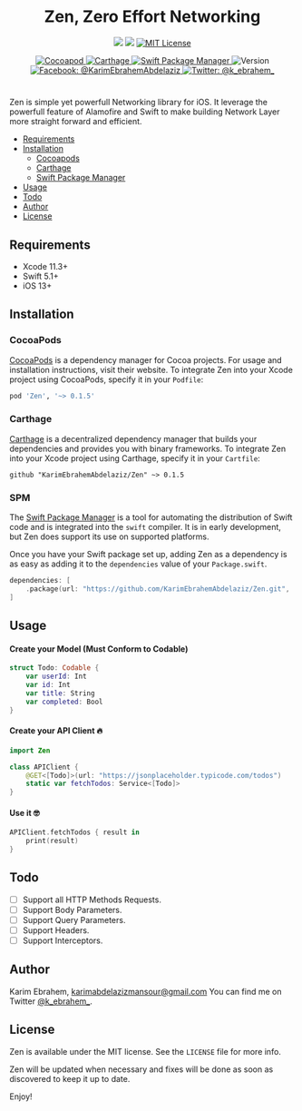 <h1 align="center"><b>Zen, Zero Effort Networking</b></h1>

<p align="center">
  <img src="https://github.com/KarimEbrahemAbdelaziz/Zen/workflows/Build/badge.svg" />
  <img src="https://img.shields.io/badge/Swift-5.1+-orange.svg" />
  <a href="https://github.com/KarimEbrahemAbdelaziz/Zen/blob/master/LICENSE">
      <img src="http://img.shields.io/badge/license-MIT-70a1fb.svg?style=flat" alt="MIT License" />
  </a>
</p>

<p align="center">
    <a href="https://cocoadocs.org/pods/Zen/">
        <img src="http://img.shields.io/badge/Cocoapods-available-green.svg?style=flat" alt="Cocoapod" />
    </a>
    <a href="https://github.com/KarimEbrahemAbdelaziz/Zen">
        <img src="http://img.shields.io/badge/Carthage-available-green.svg?style=flat" alt="Carthage" />
    </a>
    <a href="https://github.com/KarimEbrahemAbdelaziz/Zen">
        <img src="http://img.shields.io/badge/Swift Package Manager-available-green.svg?style=flat" alt="Swift Package Manager" />
    </a>
    <img src="http://img.shields.io/badge/version-0.1.5-green.svg?style=flat" alt="Version" />
    <br>
    <a href="https://www.facebook.com/KarimEbrahemAbdelaziz">
        <img src="http://img.shields.io/badge/facebook-%40KarimEbrahemAbdelaziz-70a1fb.svg?style=flat" alt="Facebook: @KarimEbrahemAbdelaziz" />
    </a>
    <a href="https://twitter.com/@k_ebrahem_">
        <img src="https://img.shields.io/badge/twitter-@k_ebrahem_-blue.svg?style=flat" alt="Twitter: @k_ebrahem_" />
    </a>
</p>

#

Zen is simple yet powerfull Networking library for iOS. It leverage the powerfull feature of Alamofire and Swift to make building Network Layer more straight forward and efficient.

- [Requirements](#requirements)
- [Installation](#installation)
    - [Cocoapods](#cocoapods)
    - [Carthage](#carthage)
    - [Swift Package Manager](#spm)
- [Usage](#usage)
- [Todo](#todo)
- [Author](#author)
- [License](#license)


## Requirements

* Xcode 11.3+
* Swift 5.1+
* iOS 13+

## Installation

### CocoaPods

[CocoaPods](https://cocoapods.org) is a dependency manager for Cocoa projects. For usage and installation instructions, visit their website. To integrate Zen into your Xcode project using CocoaPods, specify it in your `Podfile`:

```ruby
pod 'Zen', '~> 0.1.5'
```

### Carthage

[Carthage](https://github.com/Carthage/Carthage) is a decentralized dependency manager that builds your dependencies and provides you with binary frameworks. To integrate Zen into your Xcode project using Carthage, specify it in your `Cartfile`:

```ogdl
github "KarimEbrahemAbdelaziz/Zen" ~> 0.1.5
```

### SPM

The [Swift Package Manager](https://swift.org/package-manager/) is a tool for automating the distribution of Swift code and is integrated into the `swift` compiler. It is in early development, but Zen does support its use on supported platforms.

Once you have your Swift package set up, adding Zen as a dependency is as easy as adding it to the `dependencies` value of your `Package.swift`.

```swift
dependencies: [
    .package(url: "https://github.com/KarimEbrahemAbdelaziz/Zen.git", .upToNextMajor(from: "0.1.5"))
]
```

## Usage

#### Create your Model (Must Conform to Codable)
```swift
struct Todo: Codable {
    var userId: Int
    var id: Int
    var title: String
    var completed: Bool
}
```

#### Create your API Client 🔥
```swift
import Zen

class APIClient {
    @GET<[Todo]>(url: "https://jsonplaceholder.typicode.com/todos")
    static var fetchTodos: Service<[Todo]>
}
```

#### Use it 🤓
```swift
APIClient.fetchTodos { result in
    print(result)
}
```

## Todo

- [ ] Support all HTTP Methods Requests.
- [ ] Support Body Parameters.
- [ ] Support Query Parameters.
- [ ] Support Headers.
- [ ] Support Interceptors.

## Author

Karim Ebrahem, karimabdelazizmansour@gmail.com
You can find me on Twitter [@k_ebrahem_](https://twitter.com/k_ebrahem_).

## License

Zen is available under the MIT license. See the `LICENSE` file for more info.

Zen will be updated when necessary and fixes will be done as soon as discovered to keep it up to date.

Enjoy!
